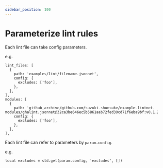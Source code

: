 ```yaml
---
sidebar_position: 100
---
```


# Parameterize lint rules

Each lint file can take config parameters.

e.g.

```jsonnet
lint_files: [
  {
    path: 'examples/lint/filename.jsonnet',
    config: {
      excludes: ['foo'],
    },
  },
],
modules: [
  {
    path: 'github_archive/github.com/suzuki-shunsuke/example-lintnet-modules/ghalint.jsonnet@32ca3be646ec5b5861aab72fed30cd71f6eba9bf:v0.1.2',
    config: {
      excludes: ['foo'],
    },
  },
],
```

Each lint file can refer to parameters by `param.config`.

e.g.

```jsonnet
local excludes = std.get(param.config, 'excludes', [])
```

